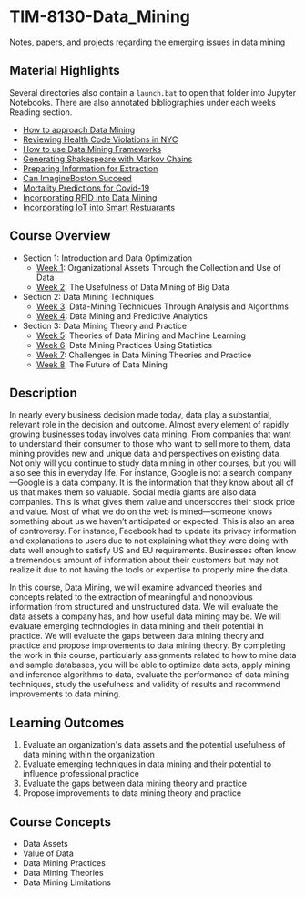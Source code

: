 # TIM-8130-Data_Mining

Notes, papers, and projects regarding the emerging issues in data mining

## Material Highlights

Several directories also contain a `launch.bat` to open that folder into Jupyter Notebooks.  There are also annotated bibliographies under each weeks Reading section.

- [How to approach Data Mining](Week1_Intro_Data_Optimization/BachmeierNTIM8130-1.docx)
- [Reviewing Health Code Violations in NYC](Week2_Usefulness_DataMining/BachmeierNTIM8130-2.docx)
- [How to use Data Mining Frameworks](Week3_Application/BachmeierNTIM8130-3.docx)
- [Generating Shakespeare with Markov Chains](Week4_DiscoverLogic/McBeth/Shakespeare.ipynb)
- [Preparing Information for Extraction](Week4_DiscoverLogic/BachmeierNTIM8130-4.docx)
- [Can ImagineBoston Succeed](Week5_AnalyzeTheories/BachmeierNTIM8130-5.docx)
- [Mortality Predictions for Covid-19](Week6_Statistics/Coronavirus)
- [Incorporating RFID into Data Mining](Week7_Challenges/BachmeierNTIM8130-7.docx)
- [Incorporating IoT into Smart Restuarants](Week8_IoT_Capstone/BachmeierNTIM-8.docx)

## Course Overview

- Section 1: Introduction and Data Optimization
  - [Week 1](Week1_Intro_Data_Optimization): Organizational Assets Through the Collection and Use of Data
  - [Week 2](Week2_Usefulness_DataMining): The Usefulness of Data Mining of Big Data
- Section 2: Data Mining Techniques
  - [Week 3](Week3_Application): Data-Mining Techniques Through Analysis and Algorithms
  - [Week 4](Week4_DiscoverLogic): Data Mining and Predictive Analytics
- Section 3: Data Mining Theory and Practice
  - [Week 5](Week5_AnalyzeTheories): Theories of Data Mining and Machine Learning
  - [Week 6](Week6_Statistics): Data Mining Practices Using Statistics
  - [Week 7](Week7_Challenges): Challenges in Data Mining Theories and Practice
  - [Week 8](Week8_IoT_Capstone): The Future of Data Mining

## Description

In nearly every business decision made today, data play a substantial, relevant role in the decision and outcome. Almost every element of rapidly growing businesses today involves data mining. From companies that want to understand their consumer to those who want to sell more to them, data mining provides new and unique data and perspectives on existing data. Not only will you continue to study data mining in other courses, but you will also see this in everyday life. For instance, Google is not a search company—Google is a data company. It is the information that they know about all of us that makes them so valuable. Social media giants are also data companies. This is what gives them value and underscores their stock price and value. Most of what we do on the web is mined—someone knows something about us we haven’t anticipated or expected. This is also an area of controversy. For instance, Facebook had to update its privacy information and explanations to users due to not explaining what they were doing with data well enough to satisfy US and EU requirements. Businesses often know a tremendous amount of information about their customers but may not realize it due to not having the tools or expertise to properly mine the data.

In this course, Data Mining, we will examine advanced theories and concepts related to the extraction of meaningful and nonobvious information from structured and unstructured data. We will evaluate the data assets a company has, and how useful data mining may be. We will evaluate emerging technologies in data mining and their potential in practice. We will evaluate the gaps between data mining theory and practice and propose improvements to data mining theory. By completing the work in this course, particularly assignments related to how to mine data and sample databases, you will be able to optimize data sets, apply mining and inference algorithms to data, evaluate the performance of data mining techniques, study the usefulness and validity of results and recommend improvements to data mining.

## Learning Outcomes

1. Evaluate an organization's data assets and the potential usefulness of data mining within the organization
2. Evaluate emerging techniques in data mining and their potential to influence professional practice
3. Evaluate the gaps between data mining theory and practice
4. Propose improvements to data mining theory and practice

## Course Concepts

- Data Assets
- Value of Data
- Data Mining Practices
- Data Mining Theories
- Data Mining Limitations
